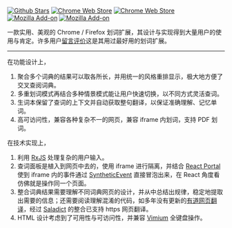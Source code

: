 [![Github Stars](https://img.shields.io/github/stars/crimx/ext-saladict.svg?label=Stars&style=social)](https://github.com/crimx/ext-saladict)
[![Chrome Web Store](https://img.shields.io/chrome-web-store/d/cdonnmffkdaoajfknoeeecmchibpmkmg.svg?colorB=1a73e8&&maxAge=3600&label=Chrome%20downloads)](https://chrome.google.com/webstore/detail/cdonnmffkdaoajfknoeeecmchibpmkmg?hl=en)
[![Chrome Web Store](https://img.shields.io/chrome-web-store/rating/cdonnmffkdaoajfknoeeecmchibpmkmg.svg?colorB=1a73e8&&maxAge=3600&label=rating)](https://chrome.google.com/webstore/detail/cdonnmffkdaoajfknoeeecmchibpmkmg?hl=en)
[![Mozilla Add-on](https://img.shields.io/amo/d/ext-saladict.svg?colorB=ff9500&&maxAge=3600&label=Firefox%20downloads)](https://addons.mozilla.org/firefox/addon/ext-saladict/)
[![Mozilla Add-on](https://img.shields.io/amo/rating/ext-saladict.svg?colorB=ff9500&&maxAge=3600&label=rating)](https://addons.mozilla.org/firefox/addon/ext-saladict/)

一款实用、美观的 Chrome / Firefox 划词扩展，其设计与实现得到大量用户的使用与肯定。许多用户[留言评价](https://chrome.google.com/webstore/detail/cdonnmffkdaoajfknoeeecmchibpmkmg?hl=en)这是其用过最好用的划词扩展。

<hr class="read-more" />

在功能设计上，

1. 聚合多个词典的结果可以取各所长，并用统一的风格重排显示，极大地方便了交叉查阅词典。
1. 多重划词模式再结合多种情景模式能让用户快速切换，以不同方式灵活查词。
1. 生词本保留了查词的上下文并自动获取整句翻译，以保证准确理解、记忆单词。
1. 高可访问性，兼容各种复杂不一的网页，兼容 iframe 内划词，支持 PDF 划词。

在技术实现上，

1. 利用 [RxJS](https://github.com/ReactiveX/rxjs) 处理复杂的用户输入。
1. 查词面板是植入到网页中去的，使用 iframe 进行隔离，并结合 [React Portal](https://reactjs.org/docs/portals.html) 使到 iframe 内的事件通过 [SyntheticEvent](https://reactjs.org/docs/events.html) 直接冒泡出来，在 React 角度看仿佛就是操作同一个页面。
1. 整合词典结果需要理解不同词典网页的设计，并从中总结出规律，稳定地提取出需要的信息；还需要阅读理解混淆的代码，如多年没有更新的[有道网页翻译](http://fanyi.youdao.com/web2/)，经过 [Saladict](https://github.com/crimx/ext-saladict) 的整合已支持 https 网页翻译。
1. HTML 设计考虑到了可用性与可访问性，并兼容 [Vimium](https://github.com/philc/vimium) 全键盘操作。
